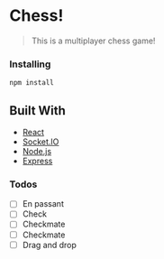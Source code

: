 # Chess!

> This is a multiplayer chess game! 

### Installing

```
npm install
```

## Built With

* [React](https://reactjs.org/)
* [Socket.IO](https://socket.io/)
* [Node.js](https://nodejs.org/en/)
* [Express](https://expressjs.com/)

### Todos

- [ ] En passant
- [ ] Check
- [ ] Checkmate
- [ ] Checkmate
- [ ] Drag and drop
